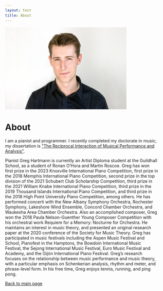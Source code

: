 ```yaml
---
layout: test
title: About
---
```

<img src="./assets/img/logo.jpg" alt="headshot" width="399"/>

# About

I am a pianist and programmer. I recently completed my doctorate in music; my dissertation is ["The Reciprocal Interaction of Musical Performance and Analysis"](https://academicworks.cuny.edu/gc_etds/5754/).

Pianist Greg Hartmann is currently an Artist Diploma student at the Guildhall School, as a student of Ronan O’Hora and Martin Roscoe. Greg has won first prize in the 2023 Knoxville International Piano Competition, first prize in the 2018 Memphis International Piano Competition, second prize in the top division of the 2021 Schubert Club Scholarship Competition, third prize in the 2021 William Knabe International Piano Competition, third prize in the 2019 Thousand Islands International Piano Competition, and third prize in the 2018 High Point University Piano Competition, among others. He has performed concerti with the New Albany Symphony Orchestra, Rochester Symphony, Lakeshore Wind Ensemble, Concord Chamber Orchestra, and Waukesha Area Chamber Orchestra. Also an accomplished composer, Greg won the 2018 Paula Nelson-Guenther Young Composer Competition with his orchestral work Requiem for a Memory: Nocturne for Orchestra. He maintains an interest in music theory, and presented an original research paper at the 2020 conference of the Society for Music Theory. Greg has participated in music festivals including the Aspen Music Festival and School, Pianofest in the Hamptons, the Bowdoin International Music Festival, the Sejong International Music Festival, Euro Music Festival and Academy, and the Gijón International Piano Festival. Greg’s research focuses on the relationship between music performance and music theory, with a particular emphasis on Schenkerian analysis, rhythm and meter, and phrase-level form. In his free time, Greg enjoys tennis, running, and ping pong.

[Back to main page](./index)
